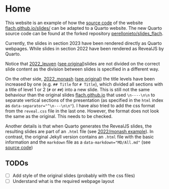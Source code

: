 # Home

This website is an example of how the [source
code](https://github.com/flach/slides) of the website
[flach.github.io/slides/](https://flach.github.io/slides/) can be adapted to
a Quarto website. The new Quarto source code can be found at the forked repository
[perellonieto/slides_flach](https://github.com/perellonieto/slides_flach).

Currently, the slides in section 2023 have been rendered directly as Quarto
webpages. While slides in section 2022 have been rendered as RevealJS by
Quarto.

Notice that [2022_leuven](2022_leuven) ([see original](https://flach.github.io/slides/2022_leuven/#/))slides are not divided on the correct slide
content as the division between slides is specified in a different way.

On the other side, [2022_monash](2022_monash) ([see original](https://flach.github.io/slides/2022_monash/#/))
the title levels have been increased by one (e.g. `## Title` for `# Title`),
which divided all sections with a title of level 1 or 2 (`#` or `##`) into a
new slide.
This is still not the same behaviour than the original slides
[flach.github.io](https://flach.github.io/slides/2022_monash/) that used
`\n----\n\n` to separate vertical sections of the presentation (as specified in
the `html` index as `data-separator="^\n---\n\n"`). I have also tried to add
the css format from the ``reveal.css`` file in the last one. However, the
format does not look the same as the original. This needs to be checked.

Another details is that when Quarto generates the RevealJS slides, the
resulting slides are part of an `.html` file (see [2022/monash
example](https://github.com/perellonieto/slides_flach/tree/gh-pages/2022_monash)).
In contrast, the original Jekyll version contains an `.html` file with the
basic information and the `markdown` file as a `data-markdown="MD/All.md"` (see
[source code](https://flach.github.io/slides/2022_monash/#/))


## TODOs

- [ ] Add style of the original slides (probably with the css files)
- [ ] Understand what is the required webpage layout
